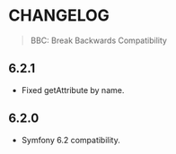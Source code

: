 # CHANGELOG

> BBC: Break Backwards Compatibility

6.2.1
------
* Fixed getAttribute by name.

6.2.0
------
* Symfony 6.2 compatibility.
